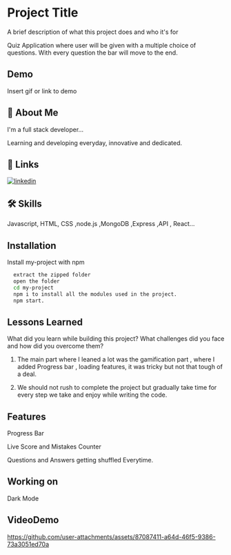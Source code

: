 # Project Title

A brief description of what this project does and who it's for

Quiz Application where user will be given with a multiple choice of questions. With every question the bar will move to the end.

## Demo

Insert gif or link to demo

## 🚀 About Me

I'm a full stack developer...

Learning and developing everyday, innovative and dedicated.

## 🔗 Links

[![linkedin](https://img.shields.io/badge/linkedin-0A66C2?style=for-the-badge&logo=linkedin&logoColor=white)](https://www.linkedin.com/in/jatin-sharma-3959b7277/)

## 🛠 Skills

Javascript, HTML, CSS ,node.js ,MongoDB ,Express ,API , React...

## Installation

Install my-project with npm

```bash
  extract the zipped folder
  open the folder
  cd my-project
  npm i to install all the modules used in the project.
  npm start.
```

## Lessons Learned

What did you learn while building this project? What challenges did you face and how did you overcome them?

1. The main part where I leaned a lot was the gamification part , where I added Progress bar , loading features, it was tricky but not that tough of a deal.

2. We should not rush to complete the project but gradually take time for every step we take and enjoy while writing the code.

## Features

Progress Bar

Live Score and Mistakes Counter

Questions and Answers getting shuffled Everytime.

## Working on

Dark Mode

## VideoDemo


https://github.com/user-attachments/assets/87087411-a64d-46f5-9386-73a3051ed70a

